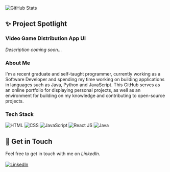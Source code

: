 ![GitHub Stats](https://github-readme-stats.vercel.app/api?username=chadrakh&count_private=true&show_icons=true&theme=onedark&custom_title=Chadrak's&nbsp;GitHub&nbsp;Profile&bg_color=0d1117&icon_color=61DAFB&text_color=ffffff&title_color=ffffff)

## ✨ Project Spotlight
### Video Game Distribution App UI
<i>Description coming soon...</i>

### About Me
I'm a recent graduate and self-taught programmer, currently working as a Software Developer and spending my time working on building applications in languages such as Java, Python and JavaScript. This GitHub serves as an online portfolio for displaying personal projects, as well as an environment for building on my knowledge and contributing to open-source projects.

### Tech Stack
![HTML](https://img.shields.io/badge/HTML5-20232A?style=for-the-badge&logo=html5&logoColor=E34F26)
![CSS](https://img.shields.io/badge/CSS3-20232A?style=for-the-badge&logo=css3&logoColor=1572B6)
![JavaScript](https://img.shields.io/badge/JavaScript-20232A?style=for-the-badge&logo=javascript&logoColor=F7DF1E)
![React JS](	https://img.shields.io/badge/React-20232A?style=for-the-badge&logo=react&logoColor=61DAFB)
![Java](https://img.shields.io/badge/java-20232A.svg?style=for-the-badge&logo=java&logoColor=23ED8B00)

## 📧 Get in Touch
Feel free to get in touch with me on <i>LinkedIn</i>.
<br /><br />
[![LinkedIn](https://img.shields.io/badge/LinkedIn-20232A.svg?style=for-the-badge&logo=Instagram&logoColor=0077B5)](https://www.linkedin.com/in/chadrakholondo/)

<!-- Stats & Badges
Stats: https://github.com/anuraghazra/github-readme-stats
Badges: https://github.com/alexandresanlim/Badges4-README.md-Profile || https://github.com/Ileriayo/markdown-badges || https://dev.to/envoy_/150-badges-for-github-pnk
-->
